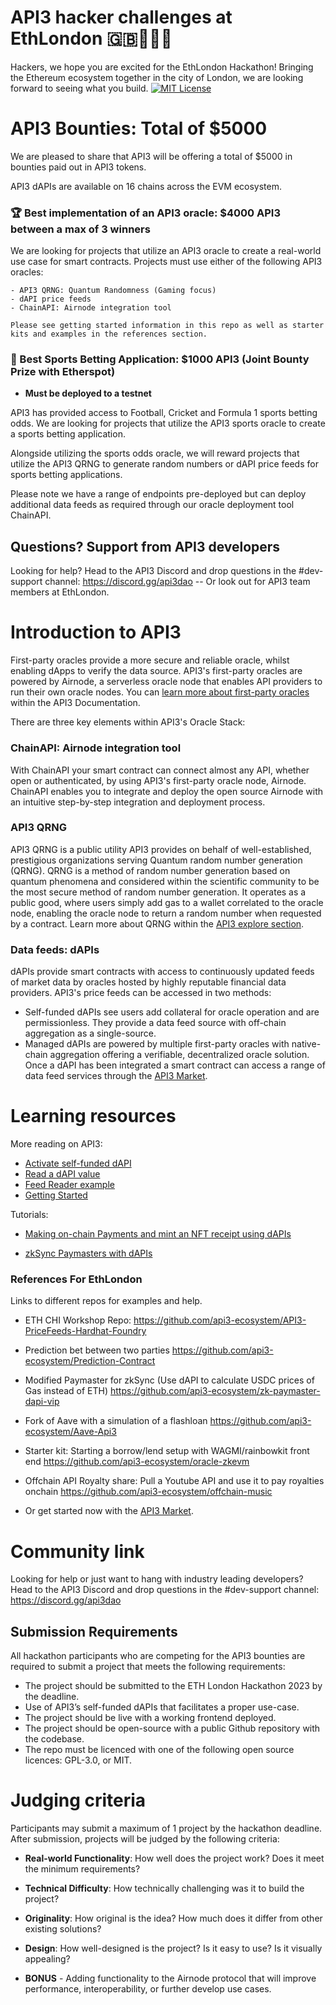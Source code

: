 # API3 hacker challenges at EthLondon :gb::crown::hammer::city_sunset:
Hackers, we hope you are excited for the EthLondon Hackathon! Bringing the Ethereum ecosystem together in the city of London, we are looking forward to seeing what you build.
[![MIT License](https://img.shields.io/badge/License-MIT-green.svg)](https://choosealicense.com/licenses/mit/)

# API3 Bounties: Total of $5000 
We are pleased to share that API3 will be offering a total of $5000 in bounties paid out in API3 tokens.

API3 dAPIs are available on 16 chains across the EVM ecosystem.

### :trophy: Best implementation of an API3 oracle: $4000 API3 between a max of 3 winners 

We are looking for projects that utilize an API3 oracle to create a real-world use case for smart contracts. Projects must use either of the following API3 oracles:

    - API3 QRNG: Quantum Randomness (Gaming focus)
    - dAPI price feeds 
    - ChainAPI: Airnode integration tool 

    Please see getting started information in this repo as well as starter kits and examples in the references section.

### :money_with_wings: Best Sports Betting Application: $1000 API3 (Joint Bounty Prize with Etherspot)
-  **Must be deployed to a testnet**

API3 has provided access to Football, Cricket and Formula 1 sports betting odds. We are looking for projects that utilize the API3 sports oracle to create a sports betting application. 

Alongside utilizing the sports odds oracle, we will reward projects that utilize the API3 QRNG to generate random numbers or dAPI price feeds for sports betting applications.

Please note we have a range of endpoints pre-deployed but can deploy additional data feeds as required through our oracle deployment tool ChainAPI. 

## Questions? Support from API3 developers

Looking for help? Head to the API3 Discord and drop questions in the #dev-support channel: https://discord.gg/api3dao -- Or look out for API3 team members at EthLondon. 

# Introduction to API3
First-party oracles provide a more secure and reliable oracle, whilst enabling dApps to verify the data source. API3's first-party oracles are powered by Airnode, a serverless oracle node that enables API providers to run their own oracle nodes.
You can [learn more about first-party oracles](https://docs.api3.org/guides/airnode/calling-an-airnode/) within the API3 Documentation.

There are three key elements within API3's Oracle Stack:

### ChainAPI: Airnode integration tool
With ChainAPI your smart contract can connect almost any API, whether open or authenticated, by using API3's first-party oracle node, Airnode. ChainAPI enables you to integrate and deploy the open source Airnode with an intuitive step-by-step integration and deployment process.

### API3 QRNG
API3 QRNG is a public utility API3 provides on behalf of well-established, prestigious organizations serving Quantum random number generation (QRNG). QRNG is a method of random number generation based on quantum phenomena and considered within the scientific community to be the most secure method of random number generation.
It operates as a public good, where users simply add gas to a wallet correlated to the oracle node, enabling the oracle node to return a random number when requested by a contract.
Learn more about QRNG within the [API3 explore section](https://docs.api3.org/explore/qrng/).

### Data feeds: dAPIs
dAPIs provide smart contracts with access to continuously updated feeds of market data by oracles hosted by highly reputable financial data providers. API3's price feeds can be accessed in two methods:
- Self-funded dAPIs see users add collateral for oracle operation and are permissionless. They provide a data feed source with off-chain aggregation as a single-source.
- Managed dAPIs are powered by multiple first-party oracles with native-chain aggregation offering a verifiable, decentralized oracle solution.
Once a dAPI has been integrated a smart contract can access a range of data feed services through the [API3 Market](https://market.api3.org/dapis).


# Learning resources 

More reading on API3:

- [Activate self-funded dAPI](https://docs.api3.org/guides/dapis/subscribing-self-funded-dapis/)
- [Read a dAPI value](https://docs.api3.org/guides/dapis/read-self-funded-dapi/)
- [Feed Reader example](https://github.com/api3dao/data-feed-reader-example)
- [Getting Started](https://github.com/api3-ecosystem/getting-started)

Tutorials: 

- [Making on-chain Payments and mint an NFT receipt using dAPIs](https://medium.com/@vanshwassan/making-an-on-chain-payment-and-minting-an-nft-receipt-with-permissionless-price-oracles-a7339f7b8c3e)

- [zkSync Paymasters with dAPIs](https://era.zksync.io/docs/dev/tutorials/api3-usd-paymaster-tutorial.html)

### References For EthLondon

Links to different repos for examples and help.

- ETH CHI Workshop Repo:
https://github.com/api3-ecosystem/API3-PriceFeeds-Hardhat-Foundry

- Prediction bet between two parties
https://github.com/api3-ecosystem/Prediction-Contract

- Modified Paymaster for zkSync (Use dAPI to calculate USDC prices of Gas instead of ETH)
https://github.com/api3-ecosystem/zk-paymaster-dapi-vip

- Fork of Aave with a simulation of a flashloan
https://github.com/api3-ecosystem/Aave-Api3

- Starter kit: Starting a borrow/lend setup with WAGMI/rainbowkit front end
https://github.com/api3-ecosystem/oracle-zkevm

- Offchain API Royalty share: Pull a Youtube API and use it to pay royalties onchain
https://github.com/api3-ecosystem/offchain-music

- Or get started now with the [API3 Market](https://market.api3.org/).

# Community link

Looking for help or just want to hang with industry leading developers? Head to the API3 Discord and drop questions in the #dev-support channel: https://discord.gg/api3dao

## Submission Requirements

All hackathon participants who are competing for the API3 bounties are required to submit a project that meets the following requirements:

- The project should be submitted to the ETH London Hackathon 2023 by the deadline.
- Use of API3’s self-funded dAPIs that facilitates a proper use-case.
- The project should be live with a working frontend deployed.
- The project should be open-source with a public Github repository with the codebase. 
- The repo must be licenced with one of the following open source licences: GPL-3.0, or MIT.

# Judging criteria

Participants may submit a maximum of 1 project by the hackathon deadline. After submission, projects will be judged by the following criteria:

- **Real-world Functionality**: How well does the project work? Does it meet the minimum requirements?

- **Technical Difficulty**: How technically challenging was it to build the project?

- **Originality**: How original is the idea? How much does it differ from other existing solutions?

- **Design**: How well-designed is the project? Is it easy to use? Is it visually appealing?

- **BONUS** - Adding functionality to the Airnode protocol that will improve performance, interoperability, or further develop use cases.